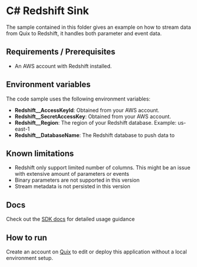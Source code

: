 # C# Redshift Sink

The sample contained in this folder gives an example on how to stream data from Quix to Redshift, it handles both parameter and event data.

## Requirements / Prerequisites
 - An AWS account with Redshift installed.

## Environment variables

The code sample uses the following environment variables:

- **Redshift__AccessKeyId**: Obtained from your AWS account.
- **Redshift__SecretAccessKey**: Obtained from your AWS account.
- **Redshift__Region**: The region of your Redshift database. Example: us-east-1
- **Redshift__DatabaseName**: The Redshift database to push data to

## Known limitations 
- Redshift only support limited number of columns. This might be an issue with extensive amount of parameters or events
- Binary parameters are not supported in this version
- Stream metadata is not persisted in this version

## Docs
Check out the [SDK docs](https://docs.quix.io/sdk-intro.html) for detailed usage guidance

## How to run
Create an account on [Quix](https://portal.platform.quix.ai/self-sign-up?xlink=github) to edit or deploy this application without a local environment setup.
